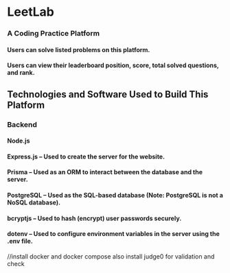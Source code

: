 # LeetLab
### A Coding Practice Platform
#### Users can solve listed problems on this platform.

#### Users can view their leaderboard position, score, total solved questions, and rank.

## Technologies and Software Used to Build This Platform
### Backend
#### Node.js

#### Express.js – Used to create the server for the website.

#### Prisma – Used as an ORM to interact between the database and the server.

#### PostgreSQL – Used as the SQL-based database (Note: PostgreSQL is not a NoSQL database).

#### bcryptjs – Used to hash (encrypt) user passwords securely.

#### dotenv – Used to configure environment variables in the server using the .env file.

//install docker and docker compose
 also install judge0 for validation and check